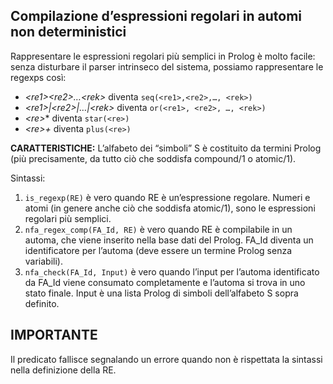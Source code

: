 ﻿## Compilazione d’espressioni regolari in automi non deterministici
Rappresentare le espressioni regolari più semplici in Prolog è molto facile: senza disturbare il parser intrinseco del sistema, possiamo rappresentare le regexps così: 
- *\<re1>\<re2>…\<rek>*  diventa `seq(<re1>,<re2>,…, <rek>)` 
- *\<re1>|\<re2>|…|\<rek>* diventa `or(<re1>, <re2>, …, <rek>)` 
- *\<re>** diventa `star(<re>)` 
- *\<re>+*   diventa `plus(<re>)` 

**CARATTERISTICHE:**
L’alfabeto dei “simboli” S è costituito da termini Prolog (più precisamente, da tutto ciò che soddisfa compound/1 o atomic/1).

Sintassi:
1. `is_regexp(RE)` è vero quando RE è un’espressione regolare. Numeri e atomi (in genere anche ciò che soddisfa atomic/1), sono le espressioni regolari più semplici.
2. `nfa_regex_comp(FA_Id, RE)` è vero quando RE è compilabile in un automa, che viene inserito nella base dati del Prolog. FA_Id diventa un identificatore per l’automa (deve essere un termine Prolog senza variabili).
3. `nfa_check(FA_Id, Input)` è vero quando l’input per l’automa identificato da FA_Id viene consumato completamente e l’automa si trova in uno stato finale. Input è una lista Prolog di simboli dell’alfabeto S sopra definito.

## IMPORTANTE

Il predicato fallisce segnalando un errore quando non è rispettata la sintassi nella definizione della RE.
